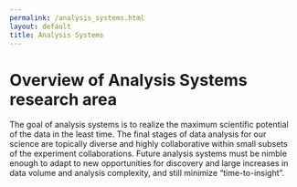 ```yaml
---
permalink: /analysis_systems.html
layout: default
title: Analysis Systems
---
```


# Overview of Analysis Systems research area

The goal of analysis systems is to realize the maximum scientific potential of the data in the least time. The final stages of data analysis for our science are topically diverse and highly collaborative within small subsets of the experiment collaborations. Future analysis systems must be nimble enough to adapt to new opportunities for discovery and large increases in data volume and analysis complexity, and still minimize “time-to-insight”.